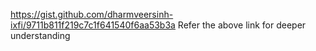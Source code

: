 https://gist.github.com/dharmveersinh-ixfi/9711b811f219c7c1f641540f6aa53b3a
Refer the above link for deeper understanding
